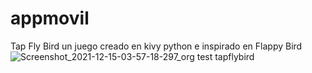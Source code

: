 # appmovil

Tap Fly Bird un juego creado en kivy python e inspirado en Flappy Bird
![Screenshot_2021-12-15-03-57-18-297_org test tapflybird](https://user-images.githubusercontent.com/92118096/146140171-277a5626-85b9-4867-8d0f-d36dd695b734.jpg)
